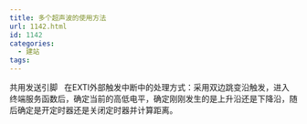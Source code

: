 ```yaml
---
title: 多个超声波的使用方法
url: 1142.html
id: 1142
categories:
  - 建站
tags:
---
```


共用发送引脚   在EXTI外部触发中断中的处理方式：采用双边跳变沿触发，进入终端服务函数后，确定当前的高低电平，确定刚刚发生的是上升沿还是下降沿，随后确定是开定时器还是关闭定时器并计算距离。